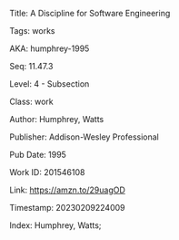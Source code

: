 Title:  A Discipline for Software Engineering

Tags:   works

AKA:    humphrey-1995

Seq:    11.47.3

Level:  4 - Subsection

Class:  work

Author: Humphrey, Watts

Publisher: Addison-Wesley Professional

Pub Date: 1995

Work ID: 201546108

Link:   https://amzn.to/29uagOD

Timestamp: 20230209224009

Index:  Humphrey, Watts; 
